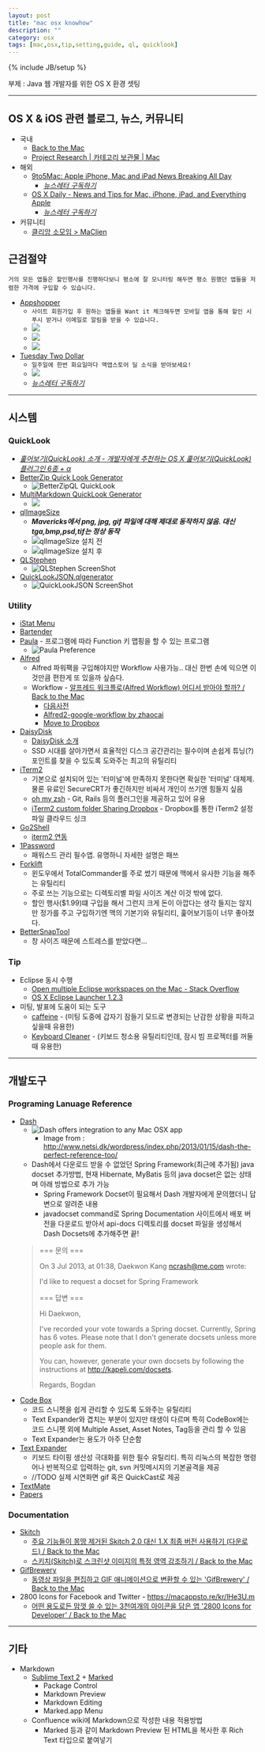 ```yaml
---
layout: post
title: "mac osx knowhow"
description: ""
category: osx
tags: [mac,osx,tip,setting,guide, ql, quicklook]
---
```

{% include JB/setup %}

부제 : Java 웹 개발자를 위한 OS X 환경 셋팅

---

## OS X & iOS 관련 블로그, 뉴스, 커뮤니티

* 국내
  * [Back to the Mac](http://macnews.tistory.com)
  * [Project Research | 카테고리 보관물 | Mac](http://projectresearch.co.kr/category/mac/)
* 해외
  * [9to5Mac: Apple iPhone, Mac and iPad News Breaking All Day](http://9to5mac.com/)
    * *[뉴스레터 구독하기](http://feedburner.google.com/fb/a/mailverify?uri=9To5Mac-MacAllDay)*
  * [OS X Daily - News and Tips for Mac, iPhone, iPad, and Everything Apple](http://osxdaily.com)
    * *[뉴스레터 구독하기](http://feedburner.google.com/fb/a/mailverify?uri=osxdaily&loc=en_US)*
* 커뮤니티
  * [클리앙 소모임 > MaClien](http://www.clien.net/cs2/bbs/board.php?bo_table=cm_mac)

## 근검절약

`거의 모든 앱들은 할인행사를 진행하다보니 평소에 잘 모니터링 해두면 평소 원했던 앱들을 저렴한 가격에 구입할 수 있습니다.`

* [Appshopper](http://appshopper.com)
  * `사이트 회원가입 후 원하는 앱들을 Want it 체크해두면 모바일 앱을 통해 할인 시 푸시 받거나 이메일로 알림을 받을 수 있습니다.`
  * [![](https://farm8.staticflickr.com/7442/13094786164_c9a1c35e87_z.jpg)](https://www.flickr.com/photos/dkkang1018/13094786164/)
  * [![](http://farm4.staticflickr.com/3789/13094559955_55da47f7db.jpg)](http://www.flickr.com/photos/dkkang1018/13094559955/)
  * [![](http://farm8.staticflickr.com/7413/13094598805_081f7c8d3b_z.jpg)](http://www.flickr.com/photos/dkkang1018/13094598805/)
* [Tuesday Two Dollar](http://twodollartues.com)
  * `일주일에 한번 화요일마다 맥앱스토어 딜 소식을 받아보세요!`
  * [![](https://farm8.staticflickr.com/7318/13094333215_7c61cc2460_z.jpg)](https://www.flickr.com/photos/dkkang1018/13094333215/)
  * *[뉴스레터 구독하기](http://eepurl.com/l41G1)*

---

## 시스템

### QuickLook

* *[훑어보기(QuickLook) 소개 - 개발자에게 추천하는 OS X 훑어보기(QuickLook) 플러그인 6종 + α](http://macnews.tistory.com/830)*
* [BetterZip Quick Look Generator](http://macitbetter.com/BetterZip-Quick-Look-Generator/)
  * ![BetterZipQL QuickLook](http://macitbetter.com/img/BetterZipQL11.jpg "BetterZipQL QuickLook")
* [MultiMarkdown QuickLook Generator](http://multimarkdown.com/download/)
  * [![](https://v4s2.yimg.com/so/7305/12959318634_fc5f0f7d11_z.jpg)](http://www.flickr.com/photos/dkkang1018/12959318634/)
* [qlImageSize](https://github.com/Nyx0uf/qlImageSize)
  * ***Mavericks에서 png, jpg, gif 파일에 대해 제대로 동작하지 않음. 대신 tga,bmp,psd,tif는 정상 동작***
  * ![qlImageSize 설치 전](http://static.whine.fr/images/2012/ql1.jpg "qlImageSize 설치 전")
  * ![qlImageSize 설치 후](http://static.whine.fr/images/2012/ql2.jpg "qlImageSize 설치 후")	
* [QLStephen](http://whomwah.github.io/qlstephen/)
  * ![QLStephen ScreenShot](http://farm4.static.flickr.com/3525/3195752859_e79137f720.jpg)
* [QuickLookJSON.qlgenerator](http://www.sagtau.com/quicklookjson.html)
  * ![QuickLookJSON ScreenShot](http://www.sagtau.com/media/screenshot.jpg "QuickLookJSON ScreenShot")

### Utility

* [iStat Menu](http://bjango.com/mac/istatmenus/)
* [Bartender](http://www.macbartender.com)
* [Paula](https://itunes.apple.com/kr/app/palua/id431494195?l=en&mt=12) - 프로그램에 따라 Function 키 맵핑을 할 수 있는 프로그램
  * ![Paula Preference](https://farm4.staticflickr.com/3833/12938871694_a7e0614618_z.jpg "Paula Preference")
* [Alfred](https://itunes.apple.com/kr/app/alfred/id405843582?l=en&mt=12)
  * Alfred 파워팩을 구입해야지만 Workflow 사용가능.. 대신 한번 손에 익으면 이것만큼 편한게 또 있을까 싶슴다.
  * Workflow - [알프레드 워크플로(Alfred Workflow) 어디서 받아야 할까? / Back to the Mac](http://macnews.tistory.com/2031)
    * [다음사전](http://www.clien.net/cs2/bbs/board.php?bo_table=cm_mac&wr_id=652636)
    * [Alfred2-google-workflow by zhaocai](http://zhaocai.github.io/alfred2-google-workflow/)
    * [Move to Dropbox](http://www.alfredforum.com/topic/460-to-dropbox-30-formerly-move-to-dropbox-url-to-the-clipboard/)
* [DaisyDisk](https://itunes.apple.com/kr/app/daisydisk/id411643860?l=en&mt=12)
  * [DaisyDisk 소개](http://macnews.tistory.com/1361)
  * SSD 시대를 살아가면서 효율적인 디스크 공간관리는 필수이며 손쉽게 튜닝(?)포인트를 찾을 수 있도록 도와주는 최고의 유틸리티
* [iTerm2](http://www.iterm2.com)
  * 기본으로 설치되어 있는 '터미널'에 만족하지 못한다면 확실한 '터미널' 대체제. 물론 유료인 SecureCRT가 좋긴하지만 비싸서 개인이 쓰기엔 힘들지 싶음
  * [oh my zsh](https://github.com/robbyrussell/oh-my-zsh) - Git, Rails 등의 플러그인을 제공하고 있어 유용
  * [iTerm2 custom folder Sharing Dropbox](http://blog.techstacks.com/2011/08/new-iterm-2-beta-released-today.html) - Dropbox를 통한 iTerm2 설정파일 클라우드 싱크
* [Go2Shell](https://itunes.apple.com/kr/app/go2shell/id445770608?l=en&mt=12)
  * [iterm2 연동](http://superuser.com/questions/434660/how-to-open-go2shell-preferences-in-mac-osx)
* [1Password](https://itunes.apple.com/kr/app/1password-password-manager/id443987910?l=en&mt=12)
  * 패워스드 관리 필수앱. 유명하니 자세한 설명은 패쓰
* [Forklift](https://itunes.apple.com/kr/app/forklift-file-manager-ftp/id412448059?l=en&mt=12)
  * 윈도우에서 TotalCommander를 주로 썼기 때문에 맥에서 유사한 기능을 해주는 유틸리티
  * 주로 쓰는 기능으로는 디렉토리별 파일 사이즈 계산 이것 밖에 없다.
  * 할인 행사($1.99)떄 구입을 해서 그런지 크게 돈이 아깝다는 생각 들지는 않지만 정가를 주고 구입하기엔 맥의 기본기와 유틸리티, 훑어보기등이 너무 좋아졌다. 
* [BetterSnapTool](https://macappsto.re/kr/Cvk4y.m)
  * 창 사이즈 때문에 스트레스를 받았다면...
  
  
### Tip

* Eclipse 동시 수행
  * [Open multiple Eclipse workspaces on the Mac - Stack Overflow](http://stackoverflow.com/questions/118243/open-multiple-eclipse-workspaces-on-the-mac)
  * [OS X Eclipse Launcher 1.2.3](http://marketplace.eclipse.org/content/osx-eclipse-launcher#.Ue8iYhbLASd)
* 미팅, 발표에 도움이 되는 도구
  * [caffeine](https://itunes.apple.com/kr/app/caffeine/id411246225?l=en&mt=12) - (미팅 도중에 갑자기 잠들기 모드로 변경되는 난감한 상황을 피하고 싶을때 유용한)
  * [Keyboard Cleaner](http://jan.prima.de/~jan/plok/archives/48-Keyboard-Cleaner.html) - (키보드 청소용 유틸리티인데, 잠시 빔 프로젝터를 꺼둘때 유용한)

---

## 개발도구

### Programing Lanuage Reference

* [Dash](https://itunes.apple.com/kr/app/dash-docs-snippets/id458034879?l=en&mt=12)
  * ![Dash offers integration to any Mac OSX app](http://www.netsi.dk/wordpress/wp-content/uploads/2013/01/Dash-searchForSection.jpg "Dash offers integration to any Mac OSX app")
    * Image from : http://www.netsi.dk/wordpress/index.php/2013/01/15/dash-the-perfect-reference-too/
  * Dash에서 다운로드 받을 수 없었던 Spring Framework(최근에 추가됨) java docset 추가방법, 현재 Hibernate, MyBatis 등의 java docset은 없는 상태며 아래 방법으로 추가 가능
    * Spring Framework Docset이 필요해서 Dash 개발자에게 문의했더니 답변으로 알려준 내용
    * javadocset command로 Spring Documentation 사이트에서 배포 버전을 다운로드 받아서 api-docs 디렉토리를 docset 파일을 생성해서 Dash Docsets에 추가해주면 끝!
   >  
   >  === 문의 ===
   >  
   >  On 3 Jul 2013, at 01:38, Daekwon Kang <ncrash@me.com> wrote: 
   >  
   >  I'd like to request a docset for Spring Framework
   >  
   >  === 답변 ===
   >  
   >  Hi Daekwon,
   >  
   >  I've recorded your vote towards a Spring docset. Currently, Spring has 6 votes. Please note that I don't generate docsets unless more people ask for them.
   >  
   >  You can, however, generate your own docsets by following the instructions at http://kapeli.com/docsets.
   >  
   >  Regards,
   >  Bogdan
* [Code Box](https://itunes.apple.com/kr/app/codebox/id412536790?l=en&mt=12)
  * 코드 스니펫을 쉽게 관리할 수 있도록 도와주는 유틸리티
  * Text Expander와 겹치는 부분이 있지만 태생이 다르며 특히 CodeBox에는 코드 스니펫 외에 Multiple Asset, Asset Notes, Tag등을 관리 할 수 있음
  * Text Expander는 용도가 아주 단순함
* [Text Expander](https://itunes.apple.com/kr/app/textexpander-for-mac/id405274824?l=en&mt=12)
  * 키보드 타이핑 생산성 극대화를 위한 필수 유틸리티. 특히 리눅스의 복잡한 명령어나 반복적으로 입력하는 git, svn 커밋메시지의 기본골격을 제공
  * //TODO 실제 시연화면 gif 혹은 QuickCast로 제공
* [TextMate](https://github.com/textmate/textmate)
* [Papers](http://www.papersapp.com/papers/)

### Documentation

* [Skitch](http://macnews.tistory.com/339)
  * [주요 기능들이 몽땅 제거된 Skitch 2.0 대신 1.X 최종 버전 사용하기 (다운로드) / Back to the Mac](http://macnews.tistory.com/339)
  * [스키치(Skitch)로 스크린샷 이미지의 특정 영역 강조하기 / Back to the Mac](http://macnews.tistory.com/1063)
* [GifBrewery](https://itunes.apple.com/kr/app/gif-brewery/id435989461?l=en&mt=12)
  * [동영상 파일을 편집하고 GIF 애니메이션으로 변환할 수 있는 'GifBrewery' / Back to the Mac](http://macnews.tistory.com/2053)
* 2800 Icons for Facebook and Twitter - https://macappsto.re/kr/lHe3U.m
  * [어떤 용도로든 맘껏 쓸 수 있는 3천여개의 아이콘을 담은 앱 '2800 Icons for Developer' / Back to the Mac](http://macnews.tistory.com/1932)

---

## 기타

* Markdown
  * [Sublime Text 2](http://www.sublimetext.com/2) + [Marked](https://itunes.apple.com/kr/app/marked/id448925439?l=en&mt=12)
    * Package Control
    * Markdown Preview
    * Markdown Editing
    * Marked.app Menu
  * Confluence wiki에 Markdown으로 작성한 내용 적용방법
    * Marked 등과 같이 Markdown Preview 된 HTML을 복사한 후 Rich Text 타입으로 붙여넣기